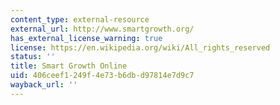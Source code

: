 ```yaml
---
content_type: external-resource
external_url: http://www.smartgrowth.org/
has_external_license_warning: true
license: https://en.wikipedia.org/wiki/All_rights_reserved
status: ''
title: Smart Growth Online
uid: 406ceef1-249f-4e73-b6db-d97814e7d9c7
wayback_url: ''
---
```

